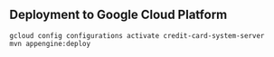 ## Deployment to Google Cloud Platform
```
gcloud config configurations activate credit-card-system-server
mvn appengine:deploy
```